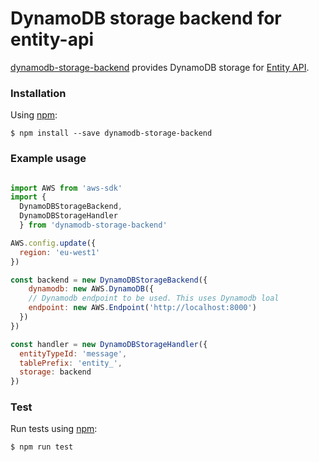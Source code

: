 # DynamoDB storage backend for entity-api
[dynamodb-storage-backend](https://www.npmjs.com/package/dynamodb-storage-backend) provides DynamoDB storage for [Entity API](https://www.npmjs.org/package/entity-api).

### Installation

Using [npm](https://www.npmjs.com/):

    $ npm install --save dynamodb-storage-backend

### Example usage

```js

import AWS from 'aws-sdk'
import {
  DynamoDBStorageBackend,
  DynamoDBStorageHandler
  } from 'dynamodb-storage-backend'

AWS.config.update({
  region: 'eu-west1'
})

const backend = new DynamoDBStorageBackend({
    dynamodb: new AWS.DynamoDB({
    // Dynamodb endpoint to be used. This uses Dynamodb loal
    endpoint: new AWS.Endpoint('http://localhost:8000')
  })
})

const handler = new DynamoDBStorageHandler({
  entityTypeId: 'message',
  tablePrefix: 'entity_',
  storage: backend
})

```

### Test
Run tests using [npm](https://www.npmjs.com/):

    $ npm run test
